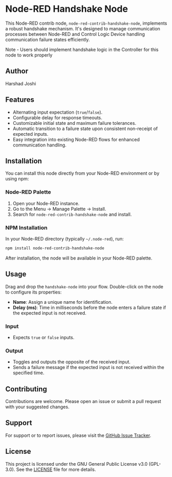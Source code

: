 
# Node-RED Handshake Node

This Node-RED contrib node, `node-red-contrib-handshake-node`, implements a robust handshake mechanism. It's designed to manage communication processes between Node-RED and Control Logic Device handling communication failure states efficiently.

Note - Users should implement handshake logic in the Controller for this node to work properly 

## Author

Harshad Joshi

## Features

- Alternating input expectation (`true`/`false`).
- Configurable delay for response timeouts.
- Customizable initial state and maximum failure tolerances.
- Automatic transition to a failure state upon consistent non-receipt of expected inputs.
- Easy integration into existing Node-RED flows for enhanced communication handling.

## Installation

You can install this node directly from your Node-RED environment or by using npm:

### Node-RED Palette

1. Open your Node-RED instance.
2. Go to the Menu -> Manage Palette -> Install.
3. Search for `node-red-contrib-handshake-node` and install.

### NPM Installation

In your Node-RED directory (typically `~/.node-red`), run:

```bash
npm install node-red-contrib-handshake-node
```

After installation, the node will be available in your Node-RED palette.

## Usage

Drag and drop the `handshake-node` into your flow. Double-click on the node to configure its properties:

- **Name**: Assign a unique name for identification.
- **Delay (ms)**: Time in milliseconds before the node enters a failure state if the expected input is not received.

### Input

- Expects `true` or `false` inputs.

### Output

- Toggles and outputs the opposite of the received input.
- Sends a failure message if the expected input is not received within the specified time.

## Contributing

Contributions are welcome. Please open an issue or submit a pull request with your suggested changes.

## Support

For support or to report issues, please visit the [GitHub Issue Tracker](https://github.com/hj91/node-red-contrib-handshake-node/issues).

## License

This project is licensed under the GNU General Public License v3.0 (GPL-3.0). See the [LICENSE](https://github.com/hj91/node-red-contrib-handshake-node/blob/master/LICENSE) file for more details.

